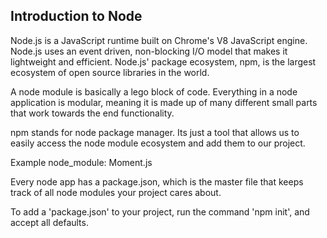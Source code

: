## Introduction to Node

Node.js is a JavaScript runtime built on Chrome's V8 JavaScript engine. Node.js
uses an event driven, non-blocking I/O model that makes it lightweight and
efficient. Node.js' package ecosystem, npm, is the largest ecosystem of open source
libraries in the world.

A node module is basically a lego block of code. Everything in a node application
is modular, meaning it is made up of many different small parts that work
towards the end functionality.

npm stands for node package manager. Its just a tool that allows us to easily
access the node module ecosystem and add them to our project.

Example node_module: Moment.js

Every node app has a package.json, which is the master file that keeps track of
all node modules your project cares about.

To add a 'package.json' to your project, run the command 'npm init', and accept
all defaults.

